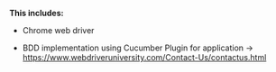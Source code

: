 **This includes:**


- Chrome web driver

- BDD implementation using Cucumber Plugin for application -> https://www.webdriveruniversity.com/Contact-Us/contactus.html
